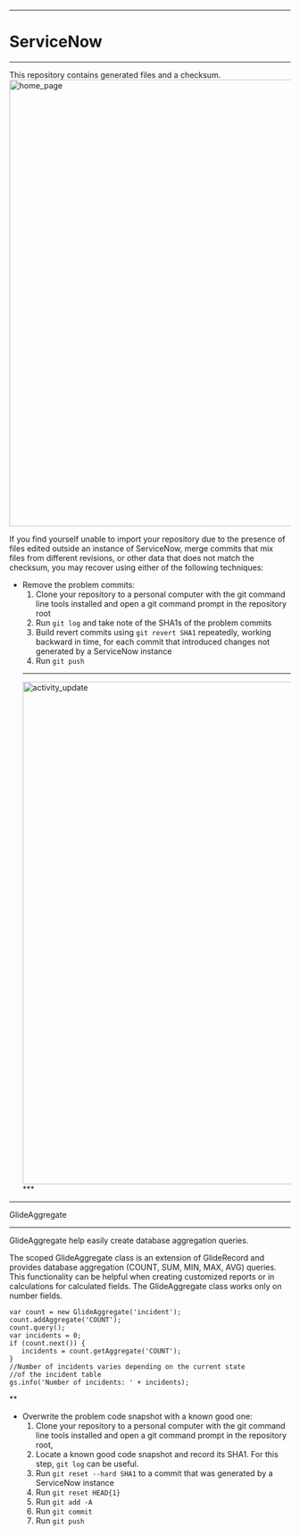 ***
# ServiceNow
***
This repository contains generated files and a checksum.
<img width="800" alt="home_page" src="https://user-images.githubusercontent.com/23619819/35185980-9412fdce-fe04-11e7-9de0-c22548180467.PNG">


If you find yourself unable to import your repository due to the presence of files edited outside an instance of ServiceNow, merge commits that mix files from different revisions, or other data that does not match the checksum, you may recover using either of the following techniques:
* Remove the problem commits:
  1. Clone your repository to a personal computer with the git command line tools installed and open a git command prompt in the repository root
  2. Run `git log` and take note of the SHA1s of the problem commits
  3. Build revert commits using `git revert SHA1` repeatedly, working backward in time, for each commit that introduced changes not generated by a ServiceNow instance
  4. Run `git push`
  ***
  <img width="900" alt="activity_update" src="https://user-images.githubusercontent.com/23619819/35196930-afeef1cc-fea6-11e7-8dd0-d2c75244d0b5.PNG">
  ***
***
GlideAggregate
***
GlideAggregate help easily create database aggregation queries.

The scoped GlideAggregate class is an extension of GlideRecord and provides database aggregation (COUNT, SUM, MIN, MAX, AVG) queries. This functionality can be helpful when creating customized reports or in calculations for calculated fields. The GlideAggregate class works only on number fields.
```
var count = new GlideAggregate('incident');
count.addAggregate('COUNT');
count.query();
var incidents = 0;
if (count.next()) {
   incidents = count.getAggregate('COUNT');
}
//Number of incidents varies depending on the current state
//of the incident table
gs.info('Number of incidents: ' + incidents);
```
**
* Overwrite the problem code snapshot with a known good one:
  1. Clone your repository to a personal computer with the git command line tools installed and open a git command prompt in the repository root,
  2. Locate a known good code snapshot and record its SHA1. For this step, `git log` can be useful.
  2. Run `git reset --hard SHA1` to a commit that was generated by a ServiceNow instance
  3. Run `git reset HEAD{1}`
  4. Run `git add -A`
  5. Run `git commit`
  6. Run `git push`



